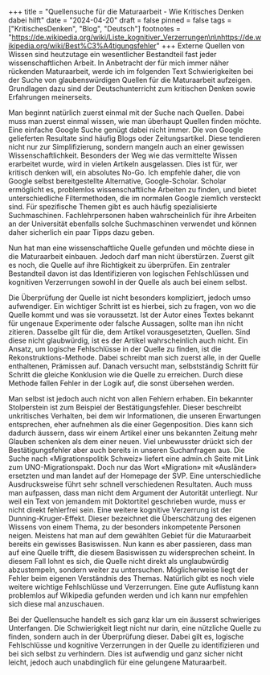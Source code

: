 +++
title = "Quellensuche für die Maturaarbeit - Wie Kritisches Denken dabei hilft"
date = "2024-04-20"
draft = false
pinned = false
tags = ["KritischesDenken", "Blog", "Deutsch"]
footnotes = "https://de.wikipedia.org/wiki/Liste_kognitiver_Verzerrungen\n\nhttps://de.wikipedia.org/wiki/Best%C3%A4tigungsfehler"
+++
Externe Quellen von Wissen sind heutzutage ein wesentlicher Bestandteil fast jeder wissenschaftlichen Arbeit. In Anbetracht der für mich immer näher rückenden Maturaarbeit, werde ich im folgenden Text Schwierigkeiten bei der Suche von glaubenswürdigen Quellen für die Maturaarbeit aufzeigen. Grundlagen dazu sind der Deutschunterricht zum kritischen Denken sowie Erfahrungen meinerseits.


Man beginnt natürlich zuerst einmal mit der Suche nach Quellen. Dabei muss man zuerst einmal wissen, wie man überhaupt Quellen finden möchte. Eine einfache Google Suche genügt dabei nicht immer. Die von Google gelieferten Resultate sind häufig Blogs oder Zeitungsartikel. Diese tendieren nicht nur zur Simplifizierung, sondern mangeln auch an einer gewissen Wissenschaftlichkeit. Besonders der Weg wie das vermittelte Wissen erarbeitet wurde, wird in vielen Artikeln ausgelassen. Dies ist für, wer kritisch denken will, ein absolutes No-Go. Ich empfehle daher, die von Google selbst bereitgestellte Alternative, Google-Scholar. Scholar ermöglicht es, problemlos wissenschaftliche Arbeiten zu finden, und bietet unterschiedliche Filtermethoden, die im normalen Google ziemlich versteckt sind. Für spezifische Themen gibt es auch häufig spezialisierte Suchmaschinen. Fachlehrpersonen haben wahrscheinlich für ihre Arbeiten an der Universität ebenfalls solche Suchmaschinen verwendet und können daher sicherlich ein paar Tipps dazu geben.


Nun hat man eine wissenschaftliche Quelle gefunden und möchte diese in die Maturaarbeit einbauen. Jedoch darf man nicht überstürzen. Zuerst gilt es noch, die Quelle auf ihre Richtigkeit zu überprüfen. Ein zentraler Bestandteil davon ist das Identifizieren von logischen Fehlschlüssen und kognitiven Verzerrungen sowohl in der Quelle als auch bei einem selbst.

Die Überprüfung der Quelle ist nicht besonders kompliziert, jedoch umso aufwendiger. Ein wichtiger Schritt ist es hierbei, sich zu fragen, von wo die Quelle kommt und was sie voraussetzt. Ist der Autor eines Textes bekannt für ungenaue Experimente oder falsche Aussagen, sollte man ihn nicht zitieren. Dasselbe gilt für die, dem Artikel vorausgesetzten, Quellen. Sind diese nicht glaubwürdig, ist es der Artikel wahrscheinlich auch nicht. Ein Ansatz, um logische Fehlschlüsse in der Quelle zu finden, ist die Rekonstruktions-Methode. Dabei schreibt man sich zuerst alle, in der Quelle enthaltenen, Prämissen auf. Danach versucht man, selbstständig Schritt für Schritt die gleiche Konklusion wie die Quelle zu erreichen. Durch diese Methode fallen Fehler in der Logik auf, die sonst übersehen werden.

Man selbst ist jedoch auch nicht von allen Fehlern erhaben. Ein bekannter Stolperstein ist zum Beispiel der Bestätigungsfehler. Dieser beschreibt unkritisches Verhalten, bei dem wir Informationen, die unseren Erwartungen entsprechen, eher aufnehmen als die einer Gegenposition. Dies kann sich dadurch äussern, dass wir einem Artikel einer uns bekannten Zeitung mehr Glauben schenken als dem einer neuen. Viel unbewusster drückt sich der Bestätigungsfehler aber auch bereits in unseren Suchanfragen aus. Die Suche nach «Migrationspolitik Schweiz» liefert eine admin.ch Seite mit Link zum UNO-Migrationspakt. Doch nur das Wort «Migration» mit «Ausländer» ersetzten und man landet auf der Homepage der SVP. Eine unterschiedliche Ausdrucksweise führt sehr schnell verschiedenen Resultaten. Auch muss man aufpassen, dass man nicht dem Argument der Autorität unterliegt. Nur weil ein Text von jemandem mit Doktortitel geschrieben wurde, muss er nicht direkt fehlerfrei sein. Eine weitere kognitive Verzerrung ist der Dunning-Kruger-Effekt. Dieser bezeichnet die Überschätzung des eigenen Wissens von einem Thema, zu der besonders inkompetente Personen neigen. Meistens hat man auf dem gewählten Gebiet für die Maturaarbeit bereits ein gewisses Basiswissen. Nun kann es aber passieren, dass man auf eine Quelle trifft, die diesem Basiswissen zu widersprechen scheint. In diesem Fall lohnt es sich, die Quelle nicht direkt als unglaubwürdig abzustempeln, sondern weiter zu untersuchen. Möglicherweise liegt der Fehler beim eigenen Verständnis des Themas. Natürlich gibt es noch viele weitere wichtige Fehlschlüsse und Verzerrungen. Eine gute Auflistung kann problemlos auf Wikipedia gefunden werden und ich kann nur empfehlen sich diese mal anzuschauen.


Bei der Quellensuche handelt es sich ganz klar um ein äusserst schwieriges Unterfangen. Die Schwierigkeit liegt nicht nur darin, eine nützliche Quelle zu finden, sondern auch in der  Überprüfung dieser. Dabei gilt es, logische Fehlschlüsse und kognitive Verzerrungen in der Quelle zu identifizieren und bei sich selbst zu verhindern. Dies ist aufwendig und ganz sicher nicht leicht, jedoch auch unabdinglich für eine gelungene Maturaarbeit.
